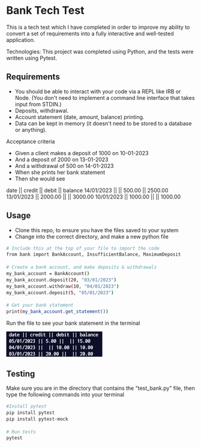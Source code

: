 # Bank Tech Test

This is a tech test which I have completed in order to improve my ability to convert a set of requirements into a fully interactive and well-tested application. 

Technologies: This project was completed using Python, and the tests were written using Pytest.

## Requirements

* You should be able to interact with your code via a REPL like IRB or Node. (You don't need to implement a command line interface that takes input from STDIN.)
* Deposits, withdrawal.
* Account statement (date, amount, balance) printing.
* Data can be kept in memory (it doesn't need to be stored to a database or anything).

Acceptance criteria
* Given a client makes a deposit of 1000 on 10-01-2023
* And a deposit of 2000 on 13-01-2023
* And a withdrawal of 500 on 14-01-2023
* When she prints her bank statement
* Then she would see

date || credit || debit || balance
14/01/2023 || || 500.00 || 2500.00
13/01/2023 || 2000.00 || || 3000.00
10/01/2023 || 1000.00 || || 1000.00
## Usage
* Clone this repo, to ensure you have the files saved to your system
* Change into the correct directory, and make a new python file
```bash
# Include this at the top of your file to import the code
from bank import BankAccount, InsufficientBalance, MaximumDeposit

# Create a bank account, and make deposits & withdrawals
my_bank_account = BankAccount()
my_bank_account.deposit(20, "03/01/2023")
my_bank_account.withdraw(10, "04/01/2023")
my_bank_account.deposit(5, "05/01/2023")

# Get your bank statement
print(my_bank_account.get_statement())
```
Run the file to see your bank statement in the terminal

![View Statement](tech_test_bank_statement.jpg)

## Testing
Make sure you are in the directory that contains the "test_bank.py" file, then type the following commands into your terminal
```bash
#Install pytest
pip install pytest
pip install pytest-mock

# Run tests
pytest
```
